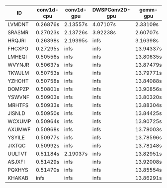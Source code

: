 |ID|conv1d-cpu|conv1d-gpu|DWSPConv2D-gpu|gemm-gpu|avg|
|-|-|-|-|-|-|
|LVMDNT|0.26876s|2.13557s|4.07107s|2.33109s|2.20162s|
|SRASMR|0.27023s|2.13726s|3.92238s|2.60707s|2.23423s|
|HRQJRI|0.26398s|2.19395s|infs|3.16398s|infs|
|FHCXPO|0.27295s|infs|infs|13.94337s|infs|
|LMHEQI|0.50556s|infs|infs|13.80635s|infs|
|WVYNJR|0.50637s|infs|infs|13.87479s|infs|
|TKWJLM|0.50753s|infs|infs|13.79771s|infs|
|YZHOHT|0.50758s|infs|infs|13.84088s|infs|
|DOMPZP|0.50801s|infs|infs|13.90856s|infs|
|YSWVNF|0.50903s|infs|infs|13.80320s|infs|
|MRHTFS|0.50933s|infs|infs|13.88304s|infs|
|JISNLD|0.50950s|infs|infs|13.84425s|infs|
|WCXUMP|0.50964s|infs|infs|13.90725s|infs|
|AXUMWF|0.50968s|infs|infs|13.78003s|infs|
|YSYILE|0.50977s|infs|infs|13.78596s|infs|
|JIXTQC|0.50992s|infs|infs|13.78148s|infs|
|UULTVT|0.51184s|2.19037s|infs|13.82951s|infs|
|ASJXFI|0.51429s|infs|infs|13.92008s|infs|
|PQXHYS|0.51470s|infs|infs|13.85554s|infs|
|KHAKAB|infs|infs|infs|13.86291s|infs|
